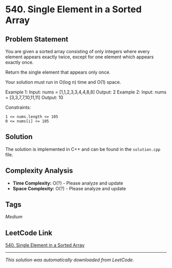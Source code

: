 # 540. Single Element in a Sorted Array

## Problem Statement

You are given a sorted array consisting of only integers where every element appears exactly twice, except for one element which appears exactly once.

Return the single element that appears only once.

Your solution must run in O(log n) time and O(1) space.

Example 1:
Input: nums = [1,1,2,3,3,4,4,8,8]
Output: 2
Example 2:
Input: nums = [3,3,7,7,10,11,11]
Output: 10

Constraints:

	1 <= nums.length <= 105
	0 <= nums[i] <= 105

## Solution

The solution is implemented in C++ and can be found in the `solution.cpp` file.

## Complexity Analysis

- **Time Complexity:** O(?) - Please analyze and update
- **Space Complexity:** O(?) - Please analyze and update

## Tags

*Medium*

## LeetCode Link

[540. Single Element in a Sorted Array](https://leetcode.com/problems/single-element-in-a-sorted-array/)

---

*This solution was automatically downloaded from LeetCode.*
